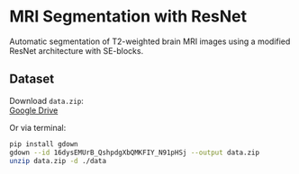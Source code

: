 # MRI Segmentation with ResNet

Automatic segmentation of T2-weighted brain MRI images using a modified ResNet architecture with SE-blocks.

## Dataset

Download `data.zip`:  
[Google Drive](https://drive.google.com/uc?export=download&id=16dysEMUrB_QshpdgXbQMKFIY_N91pHSj)

Or via terminal:

```bash
pip install gdown
gdown --id 16dysEMUrB_QshpdgXbQMKFIY_N91pHSj --output data.zip
unzip data.zip -d ./data

